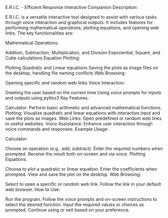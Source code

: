 E.R.I.C. - Efficient Response Interactive Companion
Description:

E.R.I.C. is a versatile interactive tool designed to assist with various tasks through voice interaction and graphical outputs. It includes features for performing mathematical operations, plotting equations, and opening web links. The key functionalities are:

Mathematical Operations:

Addition, Subtraction, Multiplication, and Division
Exponential, Square, and Cube calculations
Equation Plotting:

Plotting Quadratic and Linear equations
Saving the plots as image files on the desktop, handling file naming conflicts
Web Browsing:

Opening specific and random web links
Voice Interaction:

Greeting the user based on the current time
Using voice prompts for inputs and outputs using pyttsx3
Key Features:

Calculator:
Perform basic arithmetic and advanced mathematical functions.
Plotting:
Visualize quadratic and linear equations with interactive input and save the plots as images.
Web Links:
Open predefined or random web links to useful websites.
Voice Assistance:
Enhance user interaction through voice commands and responses.
Example Usage:

Calculator:

Choose an operation (e.g., add, subtract).
Enter the required numbers when prompted.
Receive the result both on-screen and via voice.
Plotting Equations:

Choose to plot a quadratic or linear equation.
Enter the coefficients when prompted.
View and save the plot on the desktop.
Web Browsing:

Select to open a specific or random web link.
Follow the link in your default web browser.
How to Use:

Run the program.
Follow the voice prompts and on-screen instructions to select the desired function.
Input the required values or choices as prompted.
Continue using or exit based on your preference.
